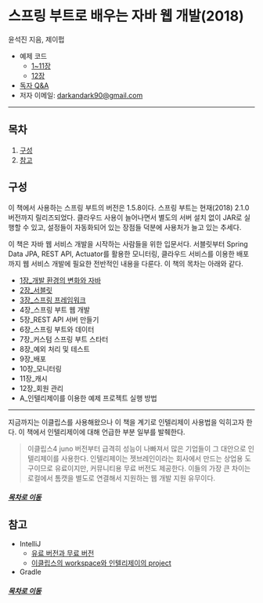 스프링 부트로 배우는 자바 웹 개발(2018)
=====
윤석진 지음, 제이펍

* 예제 코드
	* [1~11장](https://github.com/thecodinglive/JPub-JavaWebService)
	* [12장](https://github.com/thecodinglive/memberApp)
* [독자 Q&A](https://github.com/thecodinglive/JPub-JavaWebService/issues)
* 저자 이메일: darkandark90@gmail.com
- - -
## 목차
1. [구성](#구성)
2. [참고](#참고)

## 구성
이 책에서 사용하는 스프링 부트의 버전은 1.5.8이다. 스프링 부트는 현재(2018) 2.1.0 버전까지 릴리즈되었다. 클라우드 사용이 늘어나면서 별도의 서버 설치 없이 JAR로 실행할 수 있고, 설정들이 자동화되어 있는 장점들 덕분에 사용처가 늘고 있는 추세다.

이 책은 자바 웹 서비스 개발을 시작하는 사람들을 위한 입문서다. 서블릿부터 Spring Data JPA, REST API, Actuator를 활용한 모니터링, 클라우드 서비스를 이용한 배포까지 웹 서비스 개발에 필요한 전반적인 내용을 다룬다. 이 책의 목차는 아래와 같다.

* [1장_개발 환경의 변화와 자바](ch_1.md)
* [2장_서블릿](ch_2.md)
* [3장_스프링 프레임워크](ch_3.md)
* 4장_스프링 부트 웹 개발
* 5장_REST API 서버 만들기
* 6장_스프링 부트와 데이터
* 7장_커스텀 스프링 부트 스타터
* 8장_예외 처리 및 테스트
* 9장_배포
* 10장_모니터링
* 11장_캐시
* 12장_회원 관리
* A_인텔리제이를 이용한 예제 프로젝트 실행 방법

- - -
지금까지는 이클립스를 사용해왔으나 이 책을 계기로 인텔리제이 사용법을 익히고자 한다. 이 책에서 인텔리제이에 대해 언급한 부분 일부를 발췌한다.

> 이클립스4 juno 버전부터 급격히 성능이 나빠져서 많은 기업들이 그 대안으로 인텔리제이를 사용한다. 인텔리제이는 젯브레인이라는 회사에서 만드는 상업용 도구이므로 유료이지만, 커뮤니티용 무료 버전도 제공한다. 이들의 가장 큰 차이는 로컬에서 톰캣을 별도로 연결해서 지원하는 웹 개발 지원 유무이다.

##### [목차로 이동](#목차)

## 참고
* IntelliJ
	* [유료 버전과 무료 버전](https://m.blog.naver.com/PostView.nhn?blogId=skyvvv624&logNo=220797584851&proxyReferer=https%3A%2F%2Fwww.google.com%2F)
	* [이클립스의 workspace와 인텔리제이의 project](https://jojoldu.tistory.com/334)
* Gradle


##### [목차로 이동](#목차)